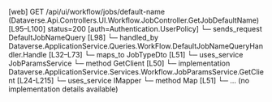 [web] GET /api/ui/workflow/jobs/default-name  (Dataverse.Api.Controllers.UI.Workflow.JobController.GetJobDefaultName)  [L95–L100] status=200 [auth=Authentication.UserPolicy]
  └─ sends_request DefaultJobNameQuery [L98]
    └─ handled_by Dataverse.ApplicationService.Queries.WorkFlow.DefaultJobNameQueryHandler.Handle [L32–L73]
      └─ maps_to JobTypeDto [L51]
      └─ uses_service JobParamsService
        └─ method GetClient [L50]
          └─ implementation Dataverse.ApplicationService.Services.Workflow.JobParamsService.GetClient [L24-L215]
      └─ uses_service IMapper
        └─ method Map [L51]
          └─ ... (no implementation details available)

